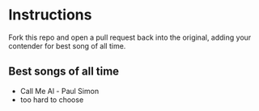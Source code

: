 # Instructions
Fork this repo and open a pull request back into the original, adding your contender for best song of all time.

## Best songs of all time

* Call Me Al - Paul Simon
* too hard to choose
